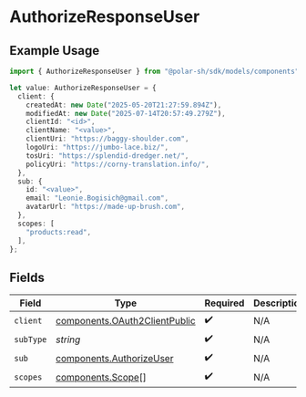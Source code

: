# AuthorizeResponseUser

## Example Usage

```typescript
import { AuthorizeResponseUser } from "@polar-sh/sdk/models/components";

let value: AuthorizeResponseUser = {
  client: {
    createdAt: new Date("2025-05-20T21:27:59.894Z"),
    modifiedAt: new Date("2025-07-14T20:57:49.279Z"),
    clientId: "<id>",
    clientName: "<value>",
    clientUri: "https://baggy-shoulder.com",
    logoUri: "https://jumbo-lace.biz/",
    tosUri: "https://splendid-dredger.net/",
    policyUri: "https://corny-translation.info/",
  },
  sub: {
    id: "<value>",
    email: "Leonie.Bogisich@gmail.com",
    avatarUrl: "https://made-up-brush.com",
  },
  scopes: [
    "products:read",
  ],
};
```

## Fields

| Field                                                                          | Type                                                                           | Required                                                                       | Description                                                                    |
| ------------------------------------------------------------------------------ | ------------------------------------------------------------------------------ | ------------------------------------------------------------------------------ | ------------------------------------------------------------------------------ |
| `client`                                                                       | [components.OAuth2ClientPublic](../../models/components/oauth2clientpublic.md) | :heavy_check_mark:                                                             | N/A                                                                            |
| `subType`                                                                      | *string*                                                                       | :heavy_check_mark:                                                             | N/A                                                                            |
| `sub`                                                                          | [components.AuthorizeUser](../../models/components/authorizeuser.md)           | :heavy_check_mark:                                                             | N/A                                                                            |
| `scopes`                                                                       | [components.Scope](../../models/components/scope.md)[]                         | :heavy_check_mark:                                                             | N/A                                                                            |